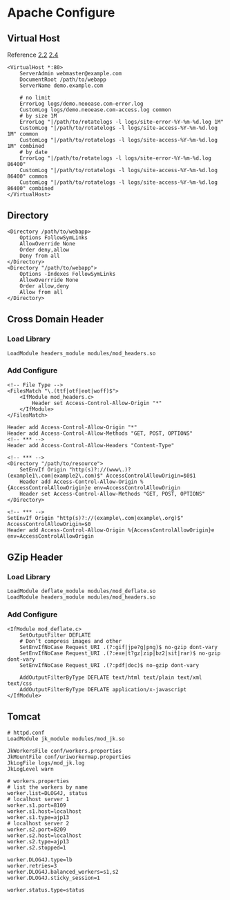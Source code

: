 # Apache Configure

## Virtual Host

Reference [2.2](http://httpd.apache.org/docs/2.2/vhosts/examples.html) [2.4](http://httpd.apache.org/docs/2.4/vhosts/examples.html)

    <VirtualHost *:80>
        ServerAdmin webmaster@example.com
        DocumentRoot /path/to/webapp
        ServerName demo.example.com
        
        # no limit
        ErrorLog logs/demo.neoease.com-error.log
        CustomLog logs/demo.neoease.com-access.log common
        # by size 1M
        ErrorLog "|/path/to/rotatelogs -l logs/site-error-%Y-%m-%d.log 1M"
        CustomLog "|/path/to/rotatelogs -l logs/site-access-%Y-%m-%d.log 1M" common
        CustomLog "|/path/to/rotatelogs -l logs/site-access-%Y-%m-%d.log 1M" combined
        # by date
        ErrorLog "|/path/to/rotatelogs -l logs/site-error-%Y-%m-%d.log 86400"
        CustomLog "|/path/to/rotatelogs -l logs/site-access-%Y-%m-%d.log 86400" common
        CustomLog "|/path/to/rotatelogs -l logs/site-access-%Y-%m-%d.log 86400" combined
    </VirtualHost>

## Directory

    <Directory /path/to/webapp>
        Options FollowSymLinks
        AllowOverride None
        Order deny,allow
        Deny from all
    </Directory>
    <Directory "/path/to/webapp">
        Options -Indexes FollowSymLinks
        AllowOverrride None
        Order allow,deny
        Allow from all
    </Directory>

## Cross Domain Header

### Load Library

    LoadModule headers_module modules/mod_headers.so

### Add Configure

    <!-- File Type -->
    <FilesMatch "\.(ttf|otf|eot|woff)$">
        <IfModule mod_headers.c>
            Header set Access-Control-Allow-Origin "*"
        </IfModule>
    </FilesMatch>

    Header add Access-Control-Allow-Origin "*"
    Header add Access-Control-Allow-Methods "GET, POST, OPTIONS"
    <!-- *** -->
    Header add Access-Control-Allow-Headers "Content-Type"

    <!-- *** -->
    <Directory "/path/to/resource">
        SetEnvIf Origin "http(s)?://(www\.)?(example1\.com|example2\.com)$" AccessControlAllowOrigin=$0$1
        Header add Access-Control-Allow-Origin %{AccessControlAllowOrigin}e env=AccessControlAllowOrigin
        Header set Access-Control-Allow-Methods "GET, POST, OPTIONS"
    </Directory>

    <!-- *** -->
    SetEnvIf Origin "http(s)?://(example\.com|example\.org)$" AccessControlAllowOrigin=$0
    Header add Access-Control-Allow-Origin %{AccessControlAllowOrigin}e env=AccessControlAllowOrigin

## GZip Header

### Load Library

    LoadModule deflate_module modules/mod_deflate.so
    LoadModule headers_module modules/mod_headers.so

### Add Configure

    <IfModule mod_deflate.c>
        SetOutputFilter DEFLATE
        # Don’t compress images and other
        SetEnvIfNoCase Request_URI .(?:gif|jpe?g|png)$ no-gzip dont-vary
        SetEnvIfNoCase Request_URI .(?:exe|t?gz|zip|bz2|sit|rar)$ no-gzip dont-vary
        SetEnvIfNoCase Request_URI .(?:pdf|doc)$ no-gzip dont-vary
        
        AddOutputFilterByType DEFLATE text/html text/plain text/xml text/css
        AddOutputFilterByType DEFLATE application/x-javascript
    </IfModule>

## Tomcat

    # httpd.conf
    LoadModule jk_module modules/mod_jk.so
    
    JkWorkersFile conf/workers.properties
    JkMountFile conf/uriworkermap.properties
    JkLogFile logs/mod_jk.log
    JkLogLevel warn
    
    # workers.properties
    # list the workers by name
    worker.list=DLOG4J, status
    # localhost server 1
    worker.s1.port=8109
    worker.s1.host=localhost
    worker.s1.type=ajp13
    # localhost server 2
    worker.s2.port=8209
    worker.s2.host=localhost
    worker.s2.type=ajp13
    worker.s2.stopped=1
    
    worker.DLOG4J.type=lb
    worker.retries=3
    worker.DLOG4J.balanced_workers=s1,s2
    worker.DLOG4J.sticky_session=1
    
    worker.status.type=status